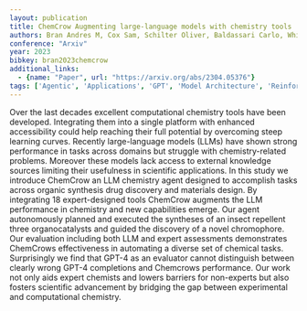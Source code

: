 ```yaml
---
layout: publication
title: ChemCrow Augmenting large-language models with chemistry tools
authors: Bran Andres M, Cox Sam, Schilter Oliver, Baldassari Carlo, White Andrew D, Schwaller Philippe
conference: "Arxiv"
year: 2023
bibkey: bran2023chemcrow
additional_links:
  - {name: "Paper", url: "https://arxiv.org/abs/2304.05376"}
tags: ['Agentic', 'Applications', 'GPT', 'Model Architecture', 'Reinforcement Learning', 'Tools']
---
```

Over the last decades excellent computational chemistry tools have been developed. Integrating them into a single platform with enhanced accessibility could help reaching their full potential by overcoming steep learning curves. Recently large-language models (LLMs) have shown strong performance in tasks across domains but struggle with chemistry-related problems. Moreover these models lack access to external knowledge sources limiting their usefulness in scientific applications. In this study we introduce ChemCrow an LLM chemistry agent designed to accomplish tasks across organic synthesis drug discovery and materials design. By integrating 18 expert-designed tools ChemCrow augments the LLM performance in chemistry and new capabilities emerge. Our agent autonomously planned and executed the syntheses of an insect repellent three organocatalysts and guided the discovery of a novel chromophore. Our evaluation including both LLM and expert assessments demonstrates ChemCrows effectiveness in automating a diverse set of chemical tasks. Surprisingly we find that GPT-4 as an evaluator cannot distinguish between clearly wrong GPT-4 completions and Chemcrows performance. Our work not only aids expert chemists and lowers barriers for non-experts but also fosters scientific advancement by bridging the gap between experimental and computational chemistry.
